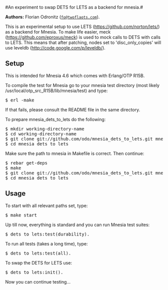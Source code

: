 

#An experiment to swap DETS for LETS as a backend for mnesia.#


__Authors:__ Florian Odronitz ([`fo@twoflaots.com`](mailto:fo@twoflaots.com)).

This is an experimental setup to use LETS (https://github.com/norton/lets/) as a backend for Mnesia.
To make life easier, meck (https://github.com/eproxus/meck) is used to mock calls to DETS with calls to LETS. This means that after patching, nodes set to 'disc\_only\_copies' will use leveldb (http://code.google.com/p/leveldb/). 

<h2>Setup</h2>

<p>This is intended for Mnesia 4.6 which comes with Erlang/OTP R15B.</p>

To compile the test for Mnesia go to your mnesia test directory (most likely /usr/local/otp\_src\_R15B/lib/mnesia/test) and type:
<pre><tt>$ erl -make</tt></pre>
If that fails, please consult the README file in the same directory.

To prepare mnesia_dets_to_lets do the following:
<pre><tt>$ mkdir working-directory-name
$ cd working-directory-name
$ git clone git://github.com/odo/mnesia_dets_to_lets.git mnesia_dets_to_lets
$ cd mnesia_dets_to_lets
</tt></pre>

Make sure the path to mnesia in Makefile is correct.
Then continue: 

<pre><tt>$ rebar get-deps
$ make
$ git clone git://github.com/odo/mnesia_dets_to_lets.git mnesia_dets_to_lets
$ cd mnesia_dets_to_lets
</tt></pre>

<h2>Usage</h2>

To start with all relevant paths set, type:
<pre><tt>$ make start</tt></pre>

Up till now, everything is standard and you can run Mnesia test suites:
<pre><tt>$ dets_to_lets:test(durability).</tt></pre>

To run all tests (takes a long time), type:
<pre><tt>$ dets_to_lets:test(all).</tt></pre>

To swap the DETS for LETS use:
<pre><tt>$ dets_to_lets:init().</tt></pre>

Now you can continue testing...